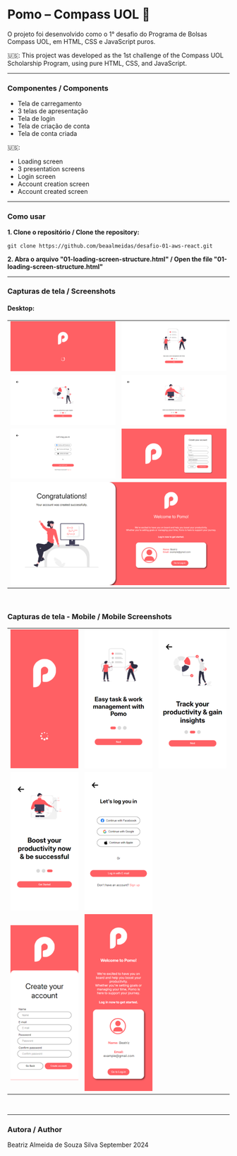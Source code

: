 # Pomo – Compass UOL 🧭

O projeto foi desenvolvido como o 1° desafio do Programa de Bolsas Compass UOL, em HTML, CSS e JavaScript puros.

🇺🇸: This project was developed as the 1st challenge of the Compass UOL Scholarship Program, using pure HTML, CSS, and JavaScript.

---

### Componentes / Components
- Tela de carregamento
- 3 telas de apresentação
- Tela de login
- Tela de criação de conta
- Tela de conta criada

🇺🇸:
- Loading screen
- 3 presentation screens
- Login screen
- Account creation screen
- Account created screen

---

### Como usar
**1. Clone o repositório / Clone the repository:**
```
git clone https://github.com/beaalmeidas/desafio-01-aws-react.git
```

**2. Abra o arquivo "01-loading-screen-structure.html" / Open the file "01-loading-screen-structure.html"**

---

### Capturas de tela / Screenshots

#### Desktop:
<table>
  <tr>
    <td><img src="/Pomo%20Project%20Screenshots/Desktop%20Screenshots/01-Loading-PomoDesktop.png" alt="Desktop loading screen" width="300"></td>
    <td><img src="/Pomo%20Project%20Screenshots/Desktop%20Screenshots/02-Presentation1-PomoDesktop.png" alt="Desktop presentation 1" width="300"></td>
  </tr>
  <tr>
    <td><img src="/Pomo%20Project%20Screenshots/Desktop%20Screenshots/03-Presentation2-PomoDesktop.png" alt="Desktop presentation 2" width="300"></td>
    <td><img src="/Pomo%20Project%20Screenshots/Desktop%20Screenshots/04-Presentation3-PomoDesktop.png" alt="Desktop presentation 3" width="300"></td>
  </tr>
  <tr>
    <td><img src="/Pomo%20Project%20Screenshots/Desktop%20Screenshots/05-LoginPage-PomoDesktop.png" alt="Desktop login page" width="300"></td>
    <td><img src="/Pomo%20Project%20Screenshots/Desktop%20Screenshots/06-SignUpPage-PomoDesktop.png" alt="Desktop signup page" width="300"></td>
  </tr>
  <tr>
    <td colspan="2"><img src="/Pomo%20Project%20Screenshots/Desktop%20Screenshots/07-AccountCreatedPage-PomoDesktop.png" alt="Desktop account created" width="600"></td>
  </tr>
</table>

<br>

### Capturas de tela - Mobile / Mobile Screenshots

<table>
  <tr>
    <td><img src="/Pomo%20Project%20Screenshots/Mobile%20Screenshots/01-Loading-Mobile.png" alt="Mobile loading screen" width="300"></td>
    <td><img src="/Pomo%20Project%20Screenshots/Mobile%20Screenshots/02-Presentation1-PomoMobile.png" alt="Mobile presentation 1" width="300"></td>
    <td><img src="/Pomo%20Project%20Screenshots/Mobile%20Screenshots/03-Presentation2-PomoMobile.png" alt="Mobile presentation 3" width="300"></td>
  </tr>
  </tr>
  <tr>
    <td><img src="/Pomo%20Project%20Screenshots/Mobile%20Screenshots/04-Presentation3-PomoMobile.png" alt="Mobile presentation 1" width="300"></td>
    <td><img src="/Pomo%20Project%20Screenshots/Mobile%20Screenshots/05-Login-PomoMobile.png" alt="Mobile login page" width="300"></td>
  </tr>
  <tr>
    <td><img src="/Pomo%20Project%20Screenshots/Mobile%20Screenshots/06-Signup-PomoMobile.png" alt="Mobile signup page" width="300"></td>
    <td><img src="/Pomo%20Project%20Screenshots/Mobile%20Screenshots/07-AccountCreated-PomoMobile.png" alt="Mobile account created" width="300"></td>
  </tr>
</table>

<br>

---

### Autora / Author
Beatriz Almeida de Souza Silva
September 2024